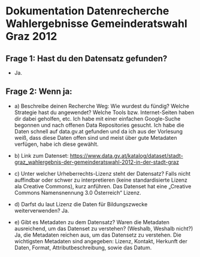 # Dokumentation Datenrecherche Wahlergebnisse Gemeinderatswahl Graz 2012

## Frage 1: Hast du den Datensatz gefunden?
* Ja.

## Frage 2: Wenn ja:

* a) Beschreibe deinen Recherche Weg: Wie wurdest du fündig? Welche Strategie hast du angewendet? Welche Tools bzw. Internet-Seiten haben dir dabei geholfen, etc.
Ich habe mit einer einfachen Google-Suche begonnen und nach offenen Data Repositories gesucht. Ich habe die Daten schnell auf data.gv.at gefunden und da ich aus der Vorlesung weiß, dass diese Daten offen sind und meist über gute Metadaten verfügen, habe ich diese gewählt.

* b) Link zum Datenset:
https://www.data.gv.at/katalog/dataset/stadt-graz_wahlergebnis-der-gemeinderatswahl-2012-in-der-stadt-graz 

* c) Unter welcher Urheberrechts-Lizenz steht der Datensatz? Falls nicht auffindbar oder schwer zu interpretieren (keine standardisierte Lizenz ala Creative Commons), kurz anführen.
Das Datenset hat eine „Creative Commons Namensnennung 3.0 Österreich“ Lizenz.

* d) Darfst du laut Lizenz die Daten für Bildungszwecke weiterverwenden?
Ja.

* e) Gibt es Metadaten zu dem Datensatz? Waren die Metadaten ausreichend, um das Datenset zu verstehen? (Weshalb, Weshalb nicht?)
Ja, die Metadaten reichen aus, um das Datensetz zu verstehen. Die wichtigsten Metadaten sind angegeben: Lizenz, Kontakt, Herkunft der Daten, Format, Attributbeschreibung, sowie das Datum. 

